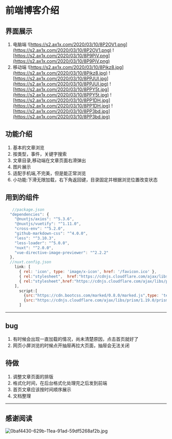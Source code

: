 # 前端博客介绍

## 界面展示

1. 电脑端
![https://s2.ax1x.com/2020/03/10/8P2OV1.png](https://s2.ax1x.com/2020/03/10/8P2OV1.png)
![https://s2.ax1x.com/2020/03/10/8P9PiV.png](https://s2.ax1x.com/2020/03/10/8P9PiV.png)
2. 移动端
![https://s2.ax1x.com/2020/03/10/8Pikz8.jpg](https://s2.ax1x.com/2020/03/10/8Pikz8.jpg)
![https://s2.ax1x.com/2020/03/10/8PPJUI.jpg](https://s2.ax1x.com/2020/03/10/8PPJUI.jpg)
![https://s2.ax1x.com/2020/03/10/8PPY5t.jpg](https://s2.ax1x.com/2020/03/10/8PPY5t.jpg)
![https://s2.ax1x.com/2020/03/10/8PP1DH.jpg](https://s2.ax1x.com/2020/03/10/8PP1DH.jpg)
![https://s2.ax1x.com/2020/03/10/8PP3bd.jpg](https://s2.ax1x.com/2020/03/10/8PP3bd.jpg)

## 功能介绍

1. 基本的文章浏览
2. 按类型，事件，关键字搜索
3. 文章目录,移动端在文章页面右滑弹出
4. 图片展示
5. 适配手机端,不完美，但是能正常浏览
6. 小功能:下滑无限加载，右下角返回键，目录固定并根据浏览位置改变状态

## 用到的组件

``` js
   //package.json
  "dependencies": {
    "@nuxtjs/axios": "^5.3.6",
    "@nuxtjs/vuetify": "^1.11.0",
    "cross-env": "^5.2.0",
    "github-markdown-css": "^4.0.0",
    "less": "^3.10.3",
    "less-loader": "^5.0.0",
    "nuxt": "^2.0.0",
    "vue-directive-image-previewer": "^2.2.2"
  },
  //nuxt.config.json
    link: [
      { rel: 'icon', type: 'image/x-icon', href: '/favicon.ico' },
      { rel:"stylesheet",  href:"https://cdnjs.cloudflare.com/ajax/libs/animate.css/3.7.2/animate.min.css"},
      { rel:"stylesheet",href:"https://cdnjs.cloudflare.com/ajax/libs/prism/1.19.0/themes/prism.min.css"}
    ],
      script:[
        {src:"https://cdn.bootcss.com/marked/0.8.0/marked.js",type: 'text/javascript', charset: 'utf-8'},
        {src:"https://cdnjs.cloudflare.com/ajax/libs/prism/1.19.0/prism.min.js",dataManual:true,type: 'text/javascript', charset: 'utf-8'} ,
      ]
```

***

## bug

1. 有时候会出现一直加载的情况，尚未清楚原因，点击首页就好了
2. 网页小屏浏览的时候点开抽屉再拉大页面，抽屉会无法关闭

## 待做

1. 调整文章页面的排版
2. 格式化时间，在后台格式化处理完之后发到前端
3. 首页文章应该按时间顺序展示
4. 文档整理

***

## 感谢阅读

![0baf4430-629b-11ea-91ad-59df5268af2b.jpg](http://www.velor2012.xyz:4001/blogimg/0baf4430-629b-11ea-91ad-59df5268af2b.jpg)